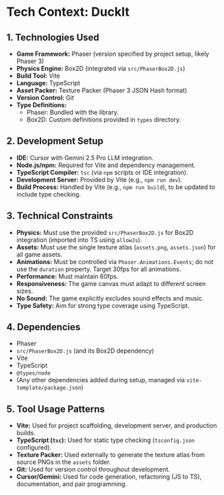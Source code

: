 # Tech Context: DuckIt

## 1. Technologies Used

- **Game Framework:** Phaser (version specified by project setup, likely Phaser 3)
- **Physics Engine:** Box2D (integrated via `src/PhaserBox2D.js`)
- **Build Tool:** Vite
- **Language:** TypeScript
- **Asset Packer:** Texture Packer (Phaser 3 JSON Hash format)
- **Version Control:** Git
- **Type Definitions:**
  - Phaser: Bundled with the library.
  - Box2D: Custom definitions provided in `types` directory.

## 2. Development Setup

- **IDE:** Cursor with Gemini 2.5 Pro LLM integration.
- **Node.js/npm:** Required for Vite and dependency management.
- **TypeScript Compiler:** `tsc` (via `npm` scripts or IDE integration).
- **Development Server:** Provided by Vite (e.g., `npm run dev`).
- **Build Process:** Handled by Vite (e.g., `npm run build`), to be updated to include type checking.

## 3. Technical Constraints

- **Physics:** Must use the provided `src/PhaserBox2D.js` for Box2D integration (imported into TS using `allowJs`).
- **Assets:** Must use the single texture atlas (`assets.png`, `assets.json`) for all game assets.
- **Animations:** Must be controlled via `Phaser.Animations.Events`; do not use the `duration` property. Target 30fps for all animations.
- **Performance:** Must maintain 60fps.
- **Responsiveness:** The game canvas must adapt to different screen sizes.
- **No Sound:** The game explicitly excludes sound effects and music.
- **Type Safety:** Aim for strong type coverage using TypeScript.

## 4. Dependencies

- Phaser
- `src/PhaserBox2D.js` (and its Box2D dependency)
- Vite
- TypeScript
- `@types/node`
- (Any other dependencies added during setup, managed via `vite-template/package.json`)

## 5. Tool Usage Patterns

- **Vite:** Used for project scaffolding, development server, and production builds.
- **TypeScript (`tsc`):** Used for static type checking (`tsconfig.json` configured).
- **Texture Packer:** Used externally to generate the texture atlas from source PNGs in the `assets` folder.
- **Git:** Used for version control throughout development.
- **Cursor/Gemini:** Used for code generation, refactoring (JS to TS), documentation, and pair programming.
